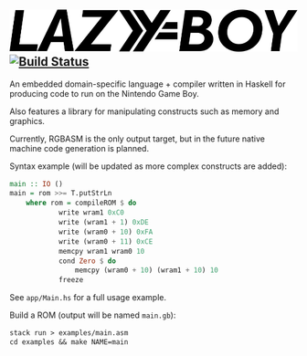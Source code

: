 ![LAZYBOY](meta/logo.png)
[![Build Status](https://travis-ci.org/ix/lazyboy.svg?branch=master)](https://travis-ci.org/ix/lazyboy)
---

An embedded domain-specific language + compiler written in Haskell for producing code to run on the Nintendo Game Boy.

Also features a library for manipulating constructs such as memory and graphics.

Currently, RGBASM is the only output target, but in the future native machine code generation is planned.

Syntax example (will be updated as more complex constructs are added):
```haskell
main :: IO ()
main = rom >>= T.putStrLn
    where rom = compileROM $ do
            write wram1 0xC0
            write (wram1 + 1) 0xDE
            write (wram0 + 10) 0xFA
            write (wram0 + 11) 0xCE
            memcpy wram1 wram0 10
            cond Zero $ do
                memcpy (wram0 + 10) (wram1 + 10) 10
            freeze

```

See `app/Main.hs` for a full usage example.

Build a ROM (output will be named `main.gb`):
```
stack run > examples/main.asm
cd examples && make NAME=main
```